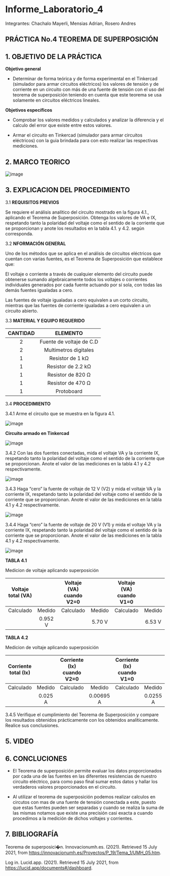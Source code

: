 # Informe_Laboratorio_4

Integrantes: Chachalo Mayerli, Mensias Adrian, Rosero Andres

## **PRÁCTICA No.4 TEOREMA DE SUPERPOSICIÓN**

## 1.  OBJETIVO DE LA PRÁCTICA

**Objetivo general** 

- Determinar de forma teórica y de forma experimental en el Tinkercad (simulador para armar circuitos eléctricos) los valores de tensión y de corriente en un circuito con más de una fuente de tensión con el uso del teorema de superposición teniendo en cuenta que este teorema se usa solamente en circuitos eléctricos lineales.

**Objetivos específicos**

- Comprobar los valores medidos y calculados y analizar la diferencia y el calculo del error que existe entre estos valores.

- Armar el circuito en Tinkercad (simulador para armar circuitos eléctricos) con la guia brindada para con esto realizar las respectivas mediciones.

## 2.  MARCO TEORICO

![image](https://user-images.githubusercontent.com/75383758/125713096-dcd89342-9c87-44a7-930e-84c5b8de4ceb.png)

## 3.  EXPLICACION DEL PROCEDIMIENTO 

3.1 **REQUISITOS PREVIOS**

Se requiere el análisis analítico del circuito mostrado en la figura 4.1., aplicando el
Teorema de Superposición. Obtenga los valores de VA e IX, respetando tanto la polaridad
del voltaje como el sentido de la corriente que se proporcionan y anote los resultados en
la tabla 4.1. y 4.2. según corresponda.

3.2 **NFORMACIÓN GENERAL**

Uno de los métodos que se aplica en el análisis de circuitos eléctricos que cuentan
con varias fuentes, es el Teorema de Superposición que establece que:

El voltaje o corriente a través de cualquier elemento del circuito puede obtenerse
sumando algebraicamente todos los voltajes o corrientes individuales generados por
cada fuente actuando por sí sola, con todas las demás fuentes igualadas a cero.

Las fuentes de voltaje igualadas a cero equivalen a un corto circuito, mientras que
las fuentes de corriente igualadas a cero equivalen a un circuito abierto.

 3.3 **MATERIAL Y EQUIPO REQUERIDO**

|**CANTIDAD**| **ELEMENTO**|
|:---: | :---: |
| 2 | Fuente de voltaje de C.D |
| 2 | Multimetros digitales |
| 1 | Resistor de 1 kΩ |
| 1 | Resistor de 2.2 kΩ |
| 1 | Resistor de 820 Ω |
| 1 | Resistor de 470 Ω |
| 1 | Protoboard |

3.4 **PROCEDIMIENTO**

3.4.1 Arme el circuito que se muestra en la figura 4.1.

![image](https://user-images.githubusercontent.com/85126275/125666869-90b25903-fa1c-40b2-ae7e-b20333a1acb4.png)

 **Circuito armado en Tinkercad**
 
![image](https://user-images.githubusercontent.com/85126275/125879796-bc0744c6-62db-4e0a-b1b7-b6bd1a9ec5e3.png)


3.4.2 Con las dos fuentes conectadas, mida el voltaje VA y la corriente IX, respetando
tanto la polaridad del voltaje como el sentido de la corriente que se proporcionan. Anote
el valor de las mediciones en la tabla 4.1 y 4.2 respectivamente.

![image](https://user-images.githubusercontent.com/85126275/125882812-288ed313-7f4f-4387-b63f-7f2adbb9e457.png)


3.4.3 Haga “cero” la fuente de voltaje de 12 V (V2) y mida el voltaje VA y la corriente
IX, respetando tanto la polaridad del voltaje como el sentido de la corriente que se
proporcionan. Anote el valor de las mediciones en la tabla 4.1 y 4.2 respectivamente.

![image](https://user-images.githubusercontent.com/85209614/125906320-fece4917-18a4-40f1-887b-aa9be18ebca5.png)




3.4.4 Haga “cero” la fuente de voltaje de 20 V (V1) y mida el voltaje VA y la corriente
IX, respetando tanto la polaridad del voltaje como el sentido de la corriente que se
proporcionan. Anote el valor de las mediciones en la tabla 4.1 y 4.2 respectivamente.

![image](https://user-images.githubusercontent.com/85126275/125883285-837aeb5a-285f-4b9c-b3d8-72755c1cb5e2.png)

**TABLA 4.1**

Medicion de voltaje aplicando superposición 

|**Voltaje total (VA)**|           | **Voltaje (VA) cuando V2=0** |            | **Voltaje (VA) cuando V1=0** |           |
|        :--:          |   :---:   |            :---:             |   :---:    |            :---:             |   :---:   |
|        Calculado     |   Medido  |          Calculado           |   Medido   |            Calculado         |   Medido  |  
|                      |  0.952 V  |                              |   5.70 V   |                              |   6.53 V  | 
  


**TABLA 4.2**

Medicion de voltaje aplicando superposición 

|**Corriente total (Ix)**|           | **Corriente (Ix) cuando V2=0** |            | **Corriente (Ix) cuando V1=0** |           |
|        :--:            |   :---:   |            :---:               |   :---:    |            :---:               |   :---:   |
|        Calculado       |   Medido  |          Calculado             |   Medido   |            Calculado           |   Medido  |  
|                        |  0.025 A  |                                | 0.00695 A  |                                |  0.0255 A | 

3.4.5 Verifique el cumplimiento del Teorema de Superposición y compare los
resultados obtenidos prácticamente con los obtenidos analíticamente. Realice sus
conclusiones.

## 5.  VIDEO



## 6.  CONCLUCIONES 

- El Teorema de superposición permite evaluar los datos proporcionados por cada una de las fuentes en las diferentes resistencias de nuestro circuito eléctrico, para como paso final sumar estos datos y hallar los verdaderos valores proporcionados en el circuito.

- Al utilizar el teorema de superposición podemos realizar calculos en circutos con mas de una fuente de tensión conectada a este, puesto que estas fuentes pueden ser separadas y cuando se realiza la suma de las mismas notamos que existe una precisión casi exacta a cuando procedimos a la medición de dichos voltajes y corrientes.

## 7.  BIBLIOGRAFÍA

Teorema de superposici�n. Innovacionumh.es. (2021). Retrieved 15 July 2021, from https://innovacionumh.es/Proyectos/P_19/Tema_1/UMH_05.htm.

Log in. Lucid.app. (2021). Retrieved 15 July 2021, from https://lucid.app/documents#/dashboard.









